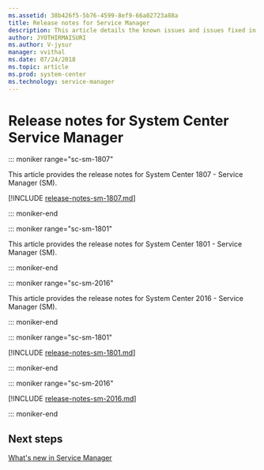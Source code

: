 ```yaml
---
ms.assetid: 38b426f5-5b76-4599-8ef9-66a02723a88a
title: Release notes for Service Manager
description: This article details the known issues and issues fixed in Service Manager
author: JYOTHIRMAISURI
ms.author: V-jysur
manager: vvithal
ms.date: 07/24/2018
ms.topic: article
ms.prod: system-center
ms.technology: service-manager
---
```


# Release notes for System Center Service Manager
::: moniker range="sc-sm-1807"

This article provides the release notes for System Center 1807 - Service Manager (SM).

[!INCLUDE [release-notes-sm-1807.md](../includes/release-notes-sm-1807.md)]

::: moniker-end

::: moniker range="sc-sm-1801"

This article provides the release notes for System Center 1801 - Service Manager (SM).

::: moniker-end

::: moniker range="sc-sm-2016"

This article provides the release notes for System Center 2016 - Service Manager (SM).

::: moniker-end

::: moniker range="sc-sm-1801"

[!INCLUDE [release-notes-sm-1801.md](../includes/release-notes-sm-1801.md)]

::: moniker-end

::: moniker range="sc-sm-2016"

[!INCLUDE [release-notes-sm-2016.md](../includes/release-notes-sm-2016.md)]

::: moniker-end

## Next steps
[What's new in Service Manager](../scsm/whats-new-in-sm.md)
